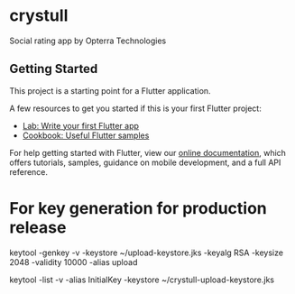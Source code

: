 # crystull

Social rating app by Opterra Technologies

## Getting Started

This project is a starting point for a Flutter application.

A few resources to get you started if this is your first Flutter project:

- [Lab: Write your first Flutter app](https://flutter.dev/docs/get-started/codelab)
- [Cookbook: Useful Flutter samples](https://flutter.dev/docs/cookbook)

For help getting started with Flutter, view our
[online documentation](https://flutter.dev/docs), which offers tutorials,
samples, guidance on mobile development, and a full API reference.

# For key generation for production release
keytool -genkey -v -keystore ~/upload-keystore.jks -keyalg RSA -keysize 2048 -validity 10000 -alias upload

keytool -list -v -alias InitialKey -keystore ~/crystull-upload-keystore.jks

